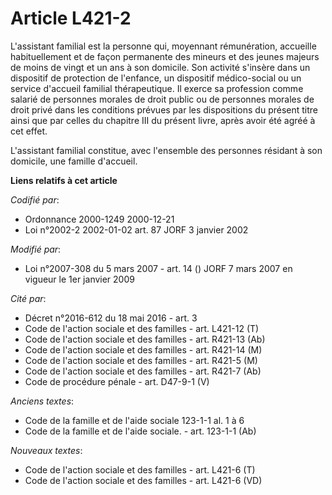 # Article L421-2

L'assistant familial est la personne qui, moyennant rémunération, accueille habituellement et de façon permanente des mineurs
et des jeunes majeurs de moins de vingt et un ans à son domicile. Son activité s'insère dans un dispositif de protection de
l'enfance, un dispositif médico-social ou un service d'accueil familial thérapeutique. Il exerce sa profession comme salarié
de personnes morales de droit public ou de personnes morales de droit privé dans les conditions prévues par les dispositions
du présent titre ainsi que par celles du chapitre III du présent livre, après avoir été agréé à cet effet.

L'assistant familial constitue, avec l'ensemble des personnes résidant à son domicile, une famille d'accueil.

**Liens relatifs à cet article**

_Codifié par_:

  - Ordonnance 2000-1249 2000-12-21
  - Loi n°2002-2 2002-01-02 art. 87 JORF 3 janvier 2002

_Modifié par_:

  - Loi n°2007-308 du 5 mars 2007 - art. 14 () JORF 7 mars 2007 en vigueur le 1er janvier 2009

_Cité par_:

  - Décret n°2016-612 du 18 mai 2016 - art. 3
  - Code de l'action sociale et des familles - art. L421-12 (T)
  - Code de l'action sociale et des familles - art. R421-13 (Ab)
  - Code de l'action sociale et des familles - art. R421-14 (M)
  - Code de l'action sociale et des familles - art. R421-5 (M)
  - Code de l'action sociale et des familles - art. R421-7 (Ab)
  - Code de procédure pénale - art. D47-9-1 (V)

_Anciens textes_:

  - Code de la famille et de l'aide sociale 123-1-1 al. 1 à 6
  - Code de la famille et de l'aide sociale. - art. 123-1-1 (Ab)

_Nouveaux textes_:

  - Code de l'action sociale et des familles - art. L421-6 (T)
  - Code de l'action sociale et des familles - art. L421-6 (VD)
